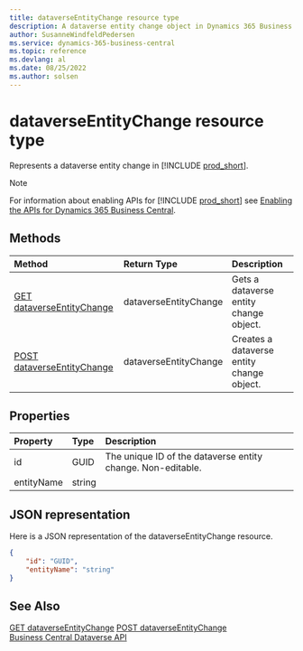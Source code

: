 ```yaml
---
title: dataverseEntityChange resource type
description: A dataverse entity change object in Dynamics 365 Business Central.
author: SusanneWindfeldPedersen
ms.service: dynamics-365-business-central
ms.topic: reference
ms.devlang: al
ms.date: 08/25/2022
ms.author: solsen
---
```


# dataverseEntityChange resource type

<!-- START>DO_NOT_EDIT -->
<!-- IMPORTANT:Do not edit any of the content between here and the END>DO_NOT_EDIT. -->
Represents a dataverse entity change in [!INCLUDE [prod_short](../../includes/prod_short.md)].

> [!NOTE]
> For information about enabling APIs for [!INCLUDE [prod_short](../../includes/prod_short.md)] see [Enabling the APIs for Dynamics 365 Business Central](../../api-reference/v2.0/enabling-apis-for-dynamics-nav.md).

## Methods

| Method | Return Type|Description |
|:--------------------|:-----------|:-------------------------|
|[GET dataverseEntityChange](../api/dynamics_dataverseentitychange_get.md)|dataverseEntityChange|Gets a dataverse entity change object.|
|[POST dataverseEntityChange](../api/dynamics_dataverseentitychange_create.md)|dataverseEntityChange|Creates a dataverse entity change object.|



## Properties

| Property           | Type   |Description     |
|:-------------------|:-------|:---------------|
|id|GUID|The unique ID of the dataverse entity change. Non-editable.|
|entityName|string||

## JSON representation

Here is a JSON representation of the dataverseEntityChange resource.


```json
{
    "id": "GUID",
    "entityName": "string"
}
```
<!-- IMPORTANT: END>DO_NOT_EDIT -->

## See Also
[GET dataverseEntityChange](../api/dynamics_dataverseentitychange_get.md)
[POST dataverseEntityChange](../api/dynamics_dataverseentitychange_create.md)  
[Business Central Dataverse API](../dynamics-dataverse-api.md)  
